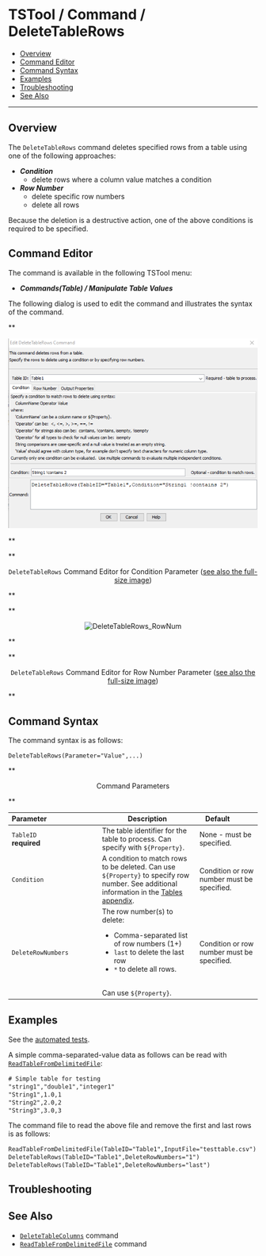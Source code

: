 # TSTool / Command / DeleteTableRows #

*   [Overview](#overview)
*   [Command Editor](#command-editor)
*   [Command Syntax](#command-syntax)
*   [Examples](#examples)
*   [Troubleshooting](#troubleshooting)
*   [See Also](#see-also)

-------------------------

## Overview ##

The `DeleteTableRows` command deletes specified rows from a table using one of the following approaches:

*   ***Condition***
    +   delete rows where a column value matches a condition
*   ***Row Number***
    +   delete specific row numbers
    +   delete all rows

Because the deletion is a destructive action,
one of the above conditions is required to be specified.

## Command Editor ##

The command is available in the following TSTool menu:

*   ***Commands(Table) / Manipulate Table Values***

The following dialog is used to edit the command and illustrates the syntax of the command.

**<p style="text-align: center;">
![DeleteTableRows_Condition](DeleteTableRows_Condition.png)
</p>**

**<p style="text-align: center;">
`DeleteTableRows` Command Editor for Condition Parameter (<a href="../DeleteTableRows_Condition.png">see also the full-size image</a>)
</p>**

**<p style="text-align: center;">
![DeleteTableRows_RowNum](DeleteTableRows_RowNum.png)
</p>**

**<p style="text-align: center;">
`DeleteTableRows` Command Editor for Row Number Parameter (<a href="../DeleteTableRows_RowNum.png">see also the full-size image</a>)
</p>**

## Command Syntax ##

The command syntax is as follows:

```text
DeleteTableRows(Parameter="Value",...)
```
**<p style="text-align: center;">
Command Parameters
</p>**

| **Parameter**&nbsp;&nbsp;&nbsp;&nbsp;&nbsp;&nbsp;&nbsp;&nbsp;&nbsp;&nbsp;&nbsp;&nbsp;&nbsp;&nbsp;&nbsp;&nbsp;&nbsp;&nbsp;&nbsp;&nbsp;&nbsp;&nbsp;&nbsp;&nbsp;&nbsp;&nbsp; | **Description** | **Default**&nbsp;&nbsp;&nbsp;&nbsp;&nbsp;&nbsp;&nbsp;&nbsp;&nbsp;&nbsp; |
| --------------|-----------------|----------------- |
|`TableID`<br>**required**|The table identifier for the table to process. Can specify with `${Property}`.|None - must be specified.|
|`Condition`|A condition to match rows to be deleted. Can use `${Property}` to specify row number.  See additional information in the [Tables appendix](../../appendix-tables/tables.md#condition-evaluation-for-rows).|Condition or row number must be specified.|
|`DeleteRowNumbers`|The row number(s) to delete:<ul><li>Comma-separated list of row numbers (1+)</li><li>`last` to delete the last row</li><li>`*` to delete all rows.</li></ul><br> Can use `${Property}`.|Condition or row number must be specified.|

## Examples ##

See the [automated tests](https://github.com/OpenCDSS/cdss-app-tstool-test/tree/master/test/commands/DeleteTableRows).

A simple comma-separated-value data as follows can be read with [`ReadTableFromDelimitedFile`](../ReadTableFromDelimitedFile/ReadTableFromDelimitedFile.md):

```
# Simple table for testing
"string1","double1","integer1"
"String1",1.0,1
"String2",2.0,2
"String3",3.0,3
```

The command file to read the above file and remove the first and last rows is as follows:

```
ReadTableFromDelimitedFile(TableID="Table1",InputFile="testtable.csv")
DeleteTableRows(TableID="Table1",DeleteRowNumbers="1")
DeleteTableRows(TableID="Table1",DeleteRowNumbers="last")
```

## Troubleshooting ##

## See Also ##

*   [`DeleteTableColumns`](../DeleteTableColumns/DeleteTableColumns.md) command
*   [`ReadTableFromDelimitedFile`](../ReadTableFromDelimitedFile/ReadTableFromDelimitedFile.md) command
